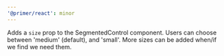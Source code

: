 ```yaml
---
'@primer/react': minor
---
```


Adds a `size` prop to the SegmentedControl component. Users can choose between 'medium' (default), and 'small'. More sizes can be added when/if we find we need them.
